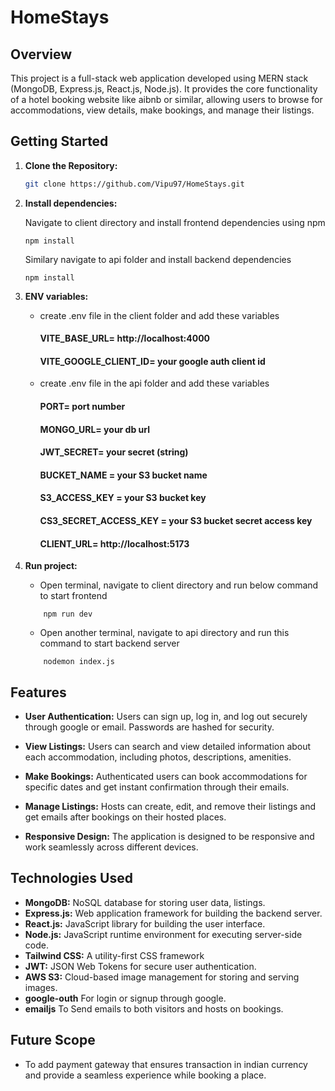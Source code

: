 # HomeStays

## Overview

This project is a full-stack web application developed using MERN stack (MongoDB, Express.js, React.js, Node.js). It provides the core functionality of a hotel booking website like aibnb or similar, allowing users to browse for accommodations, view details, make bookings, and manage their listings.

## Getting Started

1. **Clone the Repository:**

   ```bash
   git clone https://github.com/Vipu97/HomeStays.git

   ```

2. **Install dependencies:**

   Navigate to client directory and install frontend dependencies using npm

   ```
   npm install
   ```

   Similary navigate to api folder and install backend dependencies

   ```
   npm install
   ```

3. **ENV variables:**

   - create .env file in the client folder and add these variables

     #### VITE_BASE_URL= http://localhost:4000
     #### VITE_GOOGLE_CLIENT_ID= your google auth client id

   - create .env file in the api folder and add these variables

     #### PORT= port number

     #### MONGO_URL= your db url

     #### JWT_SECRET= your secret (string)

     #### BUCKET_NAME = your S3 bucket name

     #### S3_ACCESS_KEY = your S3 bucket key

     #### CS3_SECRET_ACCESS_KEY = your S3 bucket secret access key

     #### CLIENT_URL= http://localhost:5173

4. **Run project:**
   - Open terminal, navigate to client directory and run below command to start frontend
   ```
       npm run dev
   ```
   - Open another terminal, navigate to api directory and run this command to start backend server
   ```
       nodemon index.js
   ```

## Features

- **User Authentication:** Users can sign up, log in, and log out securely through google or email. Passwords are hashed for security.

- **View Listings:** Users can search and view detailed information about each accommodation, including photos, descriptions, amenities.

- **Make Bookings:** Authenticated users can book accommodations for specific dates and get instant confirmation through their emails.

- **Manage Listings:** Hosts can create, edit, and remove their listings and get emails after bookings on their hosted places.

- **Responsive Design:** The application is designed to be responsive and work seamlessly across different devices.

## Technologies Used

- **MongoDB:** NoSQL database for storing user data, listings.
- **Express.js:** Web application framework for building the backend server.
- **React.js:** JavaScript library for building the user interface.
- **Node.js:** JavaScript runtime environment for executing server-side code.
- **Tailwind CSS:** A utility-first CSS framework
- **JWT:** JSON Web Tokens for secure user authentication.
- **AWS S3:** Cloud-based image management for storing and serving images.
- **google-outh** For login or signup through google.
- **emailjs** To Send emails to both visitors and hosts on bookings.

## Future Scope

- To add payment gateway that ensures transaction in indian currency and provide a seamless experience while booking a place.
